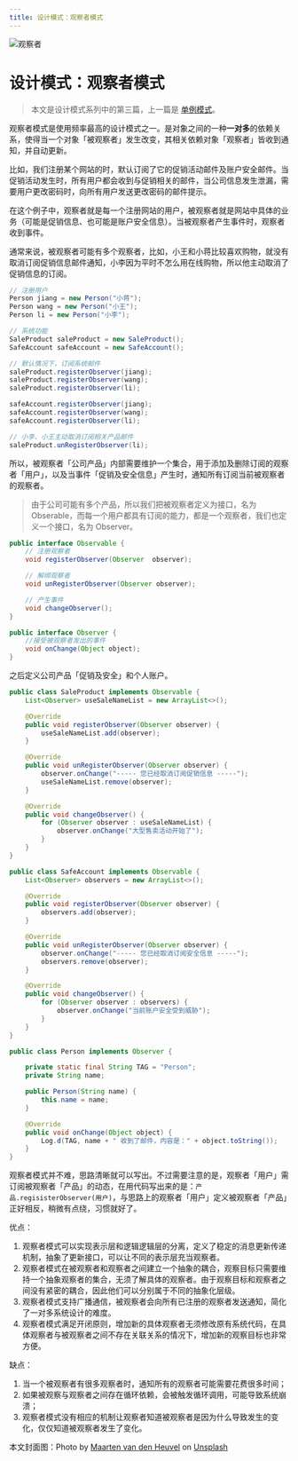 ```yaml
---
title: 设计模式：观察者模式
---
```


![观察者](https://monster-image-backup.oss-cn-shanghai.aliyuncs.com/picgo/blog/toolbarhelper20191025121347.jpg)

# 设计模式：观察者模式

> 本文是设计模式系列中的第三篇，上一篇是 [单例模式](https://jiangjiwei.site/post/dan-li-mo-shi/)。

观察者模式是使用频率最高的设计模式之一。是对象之间的一种**一对多**的依赖关系，使得当一个对象「被观察者」发生改变，其相关依赖对象「观察者」皆收到通知，并自动更新。

比如，我们注册某个网站的时，默认订阅了它的促销活动邮件及账户安全邮件。当促销活动发生时，所有用户都会收到与促销相关的邮件，当公司信息发生泄漏，需要用户更改密码时，向所有用户发送更改密码的邮件提示。

在这个例子中，观察者就是每一个注册网站的用户，被观察者就是网站中具体的业务（可能是促销信息、也可能是账户安全信息）。当被观察者产生事件时，观察者收到事件。

通常来说，被观察者可能有多个观察者，比如，小王和小蒋比较喜欢购物，就没有取消订阅促销信息邮件通知，小李因为平时不怎么用在线购物，所以他主动取消了促销信息的订阅。

```java
// 注册用户
Person jiang = new Person("小蒋");
Person wang = new Person("小王");
Person li = new Person("小李");

// 系统功能
SaleProduct saleProduct = new SaleProduct();
SafeAccount safeAccount = new SafeAccount();

// 默认情况下，订阅系统邮件
saleProduct.registerObserver(jiang);
saleProduct.registerObserver(wang);
saleProduct.registerObserver(li);

safeAccount.registerObserver(jiang);
safeAccount.registerObserver(wang);
safeAccount.registerObserver(li);

// 小李、小王主动取消订阅相关产品邮件
saleProduct.unRegisterObserver(li);
```

所以，被观察者「公司产品」内部需要维护一个集合，用于添加及删除订阅的观察者「用户」，以及当事件「促销及安全信息」产生时，通知所有订阅当前被观察者的观察者。

> 由于公司可能有多个产品，所以我们把被观察者定义为接口，名为 Obserable，而每一个用户都具有订阅的能力，都是一个观察者，我们也定义一个接口，名为 Observer。

```java
public interface Observable {
    // 注册观察者
    void registerObserver(Observer  observer);

    // 解绑观察者
    void unRegisterObserver(Observer observer);

    // 产生事件
    void changeObserver();
}

public interface Observer {
    //接受被观察者发出的事件
    void onChange(Object object);
}
```

之后定义公司产品「促销及安全」和个人账户。

```java
public class SaleProduct implements Observable {
    List<Observer> useSaleNameList = new ArrayList<>();

    @Override
    public void registerObserver(Observer observer) {
        useSaleNameList.add(observer);
    }

    @Override
    public void unRegisterObserver(Observer observer) {
        observer.onChange("----- 您已经取消订阅促销信息 -----");
        useSaleNameList.remove(observer);
    }

    @Override
    public void changeObserver() {
        for (Observer observer : useSaleNameList) {
            observer.onChange("大型售卖活动开始了");
        }
    }
}

public class SafeAccount implements Observable {
    List<Observer> observers = new ArrayList<>();

    @Override
    public void registerObserver(Observer observer) {
        observers.add(observer);
    }

    @Override
    public void unRegisterObserver(Observer observer) {
        observer.onChange("----- 您已经取消订阅安全信息 -----");
        observers.remove(observer);
    }

    @Override
    public void changeObserver() {
        for (Observer observer : observers) {
            observer.onChange("当前账户安全受到威胁");
        }
    }
}

public class Person implements Observer {

    private static final String TAG = "Person";
    private String name;

    public Person(String name) {
        this.name = name;
    }

    @Override
    public void onChange(Object object) {
        Log.d(TAG, name + " 收到了邮件，内容是：" + object.toString());
    }
}
```

观察者模式并不难，思路清晰就可以写出。不过需要注意的是，观察者「用户」需订阅被观察者「产品」的动态，在用代码写出来的是：`产品.regisisterObserver(用户)`，与思路上的观察者「用户」定义被观察者「产品」正好相反，稍微有点绕，习惯就好了。

优点：

1. 观察者模式可以实现表示层和逻辑逻辑层的分离，定义了稳定的消息更新传递机制，抽象了更新接口，可以让不同的表示层充当观察者。
2. 观察者模式在被观察者和观察者之间建立一个抽象的耦合，观察目标只需要维持一个抽象观察者的集合，无须了解具体的观察者。由于观察目标和观察者之间没有紧密的耦合，因此他们可以分别属于不同的抽象化层级。
3. 观察者模式支持广播通信，被观察者会向所有已注册的观察者发送通知，简化了一对多系统设计的难度。
4. 观察者模式满足开闭原则，增加新的具体观察者无须修改原有系统代码，在具体观察者与被观察者之间不存在关联关系的情况下，增加新的观察目标也非常方便。

缺点：

1. 当一个被观察者有很多观察者时，通知所有的观察者可能需要花费很多时间；
2. 如果被观察与观察者之间存在循环依赖，会被触发循环调用，可能导致系统崩溃；
3. 观察者模式没有相应的机制让观察者知道被观察者是因为什么导致发生的变化，仅仅知道被观察者发生了变化。



本文封面图：Photo by [Maarten van den Heuvel](https://unsplash.com/@mvdheuvel?utm_source=unsplash&utm_medium=referral&utm_content=creditCopyText) on [Unsplash](https://unsplash.com/s/photos/observer?utm_source=unsplash&utm_medium=referral&utm_content=creditCopyText)

